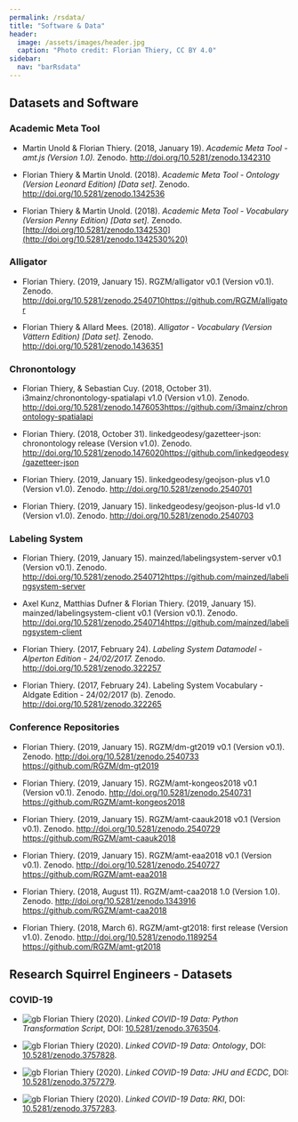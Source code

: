 ```yaml
---
permalink: /rsdata/
title: "Software & Data"
header:
  image: /assets/images/header.jpg
  caption: "Photo credit: Florian Thiery, CC BY 4.0"
sidebar:
  nav: "barRsdata"
---
```


## Datasets and Software

### Academic Meta Tool

-   Martin Unold & Florian Thiery. (2018, January 19). _Academic Meta Tool - amt.js (Version 1.0)._ Zenodo. <http://doi.org/10.5281/zenodo.1342310>

-   Florian Thiery & Martin Unold. (2018). _Academic Meta Tool - Ontology (Version Leonard Edition) [Data set]._ Zenodo. <http://doi.org/10.5281/zenodo.1342536>

-   Florian Thiery & Martin Unold. (2018). _Academic Meta Tool - Vocabulary (Version Penny Edition) [Data set]._ Zenodo. [http://doi.org/10.5281/zenodo.1342530](http://doi.org/10.5281/zenodo.1342530%20)

### Alligator

-   Florian Thiery. (2019, January 15). RGZM/alligator v0.1 (Version v0.1). Zenodo. <http://doi.org/10.5281/zenodo.2540710><https://github.com/RGZM/alligator>

-   Florian Thiery & Allard Mees. (2018). _Alligator - Vocabulary (Version Vättern Edition) [Data set]._ Zenodo. <http://doi.org/10.5281/zenodo.1436351>

### Chronontology

-   Florian Thiery, & Sebastian Cuy. (2018, October 31). i3mainz/chronontology-spatialapi v1.0 (Version v1.0). Zenodo. <http://doi.org/10.5281/zenodo.1476053><https://github.com/i3mainz/chronontology-spatialapi>

-   Florian Thiery. (2018, October 31). linkedgeodesy/gazetteer-json: chronontology release (Version v1.0). Zenodo. <http://doi.org/10.5281/zenodo.1476020><https://github.com/linkedgeodesy/gazetteer-json>

-   Florian Thiery. (2019, January 15). linkedgeodesy/geojson-plus v1.0 (Version v1.0). Zenodo. <http://doi.org/10.5281/zenodo.2540701>

-   Florian Thiery. (2019, January 15). linkedgeodesy/geojson-plus-ld v1.0 (Version v1.0). Zenodo. <http://doi.org/10.5281/zenodo.2540703>

### Labeling System

-   Florian Thiery. (2019, January 15). mainzed/labelingsystem-server v0.1 (Version v0.1). Zenodo. <http://doi.org/10.5281/zenodo.2540712><https://github.com/mainzed/labelingsystem-server>

-   Axel Kunz, Matthias Dufner & Florian Thiery. (2019, January 15). mainzed/labelingsystem-client v0.1 (Version v0.1). Zenodo. <http://doi.org/10.5281/zenodo.2540714><https://github.com/mainzed/labelingsystem-client>

-   Florian Thiery. (2017, February 24). _Labeling System Datamodel - Alperton Edition - 24/02/2017._ Zenodo. <http://doi.org/10.5281/zenodo.322257>

-   Florian Thiery. (2017, February 24). Labeling System Vocabulary - Aldgate Edition - 24/02/2017 (b). Zenodo. <http://doi.org/10.5281/zenodo.322265>

### Conference Repositories

-   Florian Thiery. (2019, January 15). RGZM/dm-gt2019 v0.1 (Version v0.1). Zenodo. <http://doi.org/10.5281/zenodo.2540733> <https://github.com/RGZM/dm-gt2019>

-   Florian Thiery. (2019, January 15). RGZM/amt-kongeos2018 v0.1 (Version v0.1). Zenodo. <http://doi.org/10.5281/zenodo.2540731> <https://github.com/RGZM/amt-kongeos2018>

-   Florian Thiery. (2019, January 15). RGZM/amt-caauk2018 v0.1 (Version v0.1). Zenodo. <http://doi.org/10.5281/zenodo.2540729> <https://github.com/RGZM/amt-caauk2018>

-   Florian Thiery. (2019, January 15). RGZM/amt-eaa2018 v0.1 (Version v0.1). Zenodo. <http://doi.org/10.5281/zenodo.2540727> <https://github.com/RGZM/amt-eaa2018>

-   Florian Thiery. (2018, August 11). RGZM/amt-caa2018 1.0 (Version 1.0). Zenodo. <http://doi.org/10.5281/zenodo.1343916> <https://github.com/RGZM/amt-caa2018>

-   Florian Thiery. (2018, March 6). RGZM/amt-gt2018: first release (Version v1.0). Zenodo. <http://doi.org/10.5281/zenodo.1189254> <https://github.com/RGZM/amt-gt2018>

## Research Squirrel Engineers - Datasets

### COVID-19

-   ![gb](https://raw.githubusercontent.com/stevenrskelton/flag-icon/master/png/16/country-squared/gb.png) Florian Thiery (2020). _Linked COVID-19 Data: Python Transformation Script_, DOI: [10.5281/zenodo.3763504](https://doi.org/10.5281/zenodo.3763504).

-   ![gb](https://raw.githubusercontent.com/stevenrskelton/flag-icon/master/png/16/country-squared/gb.png) Florian Thiery (2020). _Linked COVID-19 Data: Ontology_, DOI: [10.5281/zenodo.3757828](https://doi.org/10.5281/zenodo.3757828).

-   ![gb](https://raw.githubusercontent.com/stevenrskelton/flag-icon/master/png/16/country-squared/gb.png) Florian Thiery (2020). _Linked COVID-19 Data: JHU and ECDC_, DOI: [10.5281/zenodo.3757279](https://doi.org/10.5281/zenodo.3757279).

-   ![gb](https://raw.githubusercontent.com/stevenrskelton/flag-icon/master/png/16/country-squared/gb.png) Florian Thiery (2020). _Linked COVID-19 Data: RKI_, DOI: [10.5281/zenodo.3757283](https://doi.org/10.5281/zenodo.3757283).
